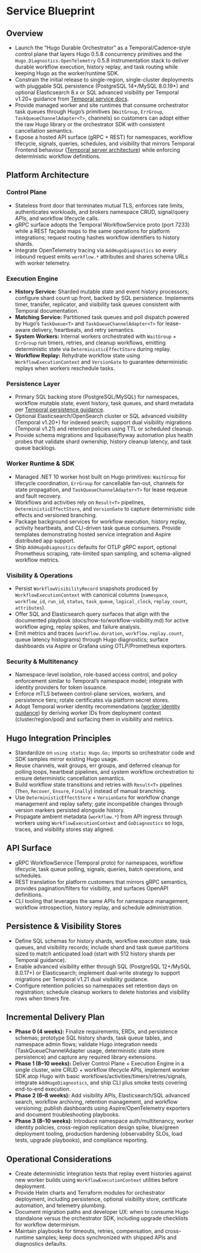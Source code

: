 # Service Blueprint

## Overview

- Launch the “Hugo Durable Orchestrator” as a Temporal/Cadence-style control plane that layers Hugo 0.5.8 concurrency primitives and the `Hugo.Diagnostics.OpenTelemetry` 0.5.8 instrumentation stack to deliver durable workflow execution, history replay, and task routing while keeping Hugo as the worker/runtime SDK.
- Constrain the initial release to single-region, single-cluster deployments with pluggable SQL persistence (PostgreSQL 14+/MySQL 8.0.19+) and optional Elasticsearch 8.x or SQL advanced visibility per Temporal v1.20+ guidance from [Temporal service docs](https://docs.temporal.io/temporal-service).
- Provide managed worker and site runtimes that consume orchestrator task queues through Hugo’s primitives (`WaitGroup`, `ErrGroup`, `TaskQueueChannelAdapter<T>`, channels) so customers can adopt either the raw Hugo library or the orchestrator SDK with consistent cancellation semantics.
- Expose a hosted API surface (gRPC + REST) for namespaces, workflow lifecycle, signals, queries, schedules, and visibility that mirrors Temporal Frontend behaviour ([Temporal server architecture](https://docs.temporal.io/temporal-service/temporal-server)) while enforcing deterministic workflow definitions.

## Platform Architecture

### Control Plane

- Stateless front door that terminates mutual TLS, enforces rate limits, authenticates workloads, and brokers namespace CRUD, signal/query APIs, and workflow lifecycle calls.
- gRPC surface adopts the Temporal WorkflowService proto (port 7233) while a REST façade maps to the same operations for platform integrations; request routing hashes workflow identifiers to history shards.
- Integrate OpenTelemetry tracing via `AddHugoDiagnostics` so every inbound request emits `workflow.*` attributes and shares schema URLs with worker telemetry.

### Execution Engine

- **History Service:** Sharded mutable state and event history processors; configure shard count up front, backed by SQL persistence. Implements timer, transfer, replicator, and visibility task queues consistent with Temporal documentation.
- **Matching Service:** Partitioned task queues and poll dispatch powered by Hugo’s `TaskQueue<T>` and `TaskQueueChannelAdapter<T>` for lease-aware delivery, heartbeats, and retry semantics.
- **System Workers:** Internal workers orchestrated with `WaitGroup` + `ErrGroup` run timers, retries, and cleanup workflows, emitting deterministic state via `DeterministicEffectStore` during replay.
- **Workflow Replay:** Rehydrate workflow state using `WorkflowExecutionContext` and `VersionGate` to guarantee deterministic replays when workers reschedule tasks.

### Persistence Layer

- Primary SQL backing store (PostgreSQL/MySQL) for namespaces, workflow mutable state, event history, task queues, and shard metadata per [Temporal persistence guidance](https://docs.temporal.io/temporal-service/persistence).
- Optional Elasticsearch/OpenSearch cluster or SQL advanced visibility (Temporal v1.20+) for indexed search; support dual visibility migrations (Temporal v1.21) and retention policies using TTL or scheduled cleanup.
- Provide schema migrations and liquibase/flyway automation plus health probes that validate shard ownership, history cleanup latency, and task queue backlogs.

### Worker Runtime & SDK

- Managed .NET 10 worker host built on Hugo primitives: `WaitGroup` for lifecycle coordination, `ErrGroup` for cancellable fan-out, channels for state propagation, and `TaskQueueChannelAdapter<T>` for lease requeue and fault recovery.
- Workflows and activities rely on `Result<T>` pipelines, `DeterministicEffectStore`, and `VersionGate` to capture deterministic side effects and versioned branching.
- Package background services for workflow execution, history replay, activity heartbeats, and CLI-driven task queue consumers. Provide templates demonstrating hosted service integration and Aspire distributed app support.
- Ship `AddHugoDiagnostics` defaults for OTLP gRPC export, optional Prometheus scraping, rate-limited span sampling, and schema-aligned workflow metrics.

### Visibility & Operations

- Persist `WorkflowVisibilityRecord` snapshots produced by `WorkflowExecutionContext` with canonical columns (`namespace`, `workflow_id`, `run_id`, `status`, `task_queue`, `logical_clock`, `replay_count`, `attributes`).
- Offer SQL and Elasticsearch query surfaces that align with the documented playbook (docs/how-to/workflow-visibility.md) for active workflow aging, replay spikes, and failure analysis.
- Emit metrics and traces (`workflow.duration`, `workflow.replay.count`, queue latency histograms) through Hugo diagnostics; surface dashboards via Aspire or Grafana using OTLP/Prometheus exporters.

### Security & Multitenancy

- Namespace-level isolation, role-based access control, and policy enforcement similar to Temporal’s namespace model; integrate with identity providers for token issuance.
- Enforce mTLS between control-plane services, workers, and persistence tiers; rotate certificates via platform secret stores.
- Adopt Temporal worker identity recommendations ([worker identity guidance](https://docs.temporal.io/workers)) by deriving worker IDs from deployment context (cluster/region/pod) and surfacing them in visibility and metrics.

## Hugo Integration Principles

- Standardize on `using static Hugo.Go;` imports so orchestrator code and SDK samples mirror existing Hugo usage.
- Reuse channels, wait groups, err groups, and deferred cleanup for polling loops, heartbeat pipelines, and system workflow orchestration to ensure deterministic cancellation semantics.
- Build workflow state transitions and retries with `Result<T>` pipelines (`Then`, `Recover`, `Ensure`, `Finally`) instead of manual branching.
- Use `DeterministicEffectStore` + `VersionGate` for workflow change management and replay safety; gate incompatible changes through version markers persisted alongside history.
- Propagate ambient metadata (`workflow.*`) from API ingress through workers using `WorkflowExecutionContext` and `GoDiagnostics` so logs, traces, and visibility stores stay aligned.

## API Surface

- gRPC WorkflowService (Temporal proto) for namespaces, workflow lifecycle, task queue polling, signals, queries, batch operations, and schedules.
- REST translation for platform customers that mirrors gRPC semantics, provides pagination/filters for visibility, and surfaces OpenAPI definitions.
- CLI tooling that leverages the same APIs for namespace management, workflow introspection, history replay, and schedule administration.

## Persistence & Visibility Stores

- Define SQL schemas for history shards, workflow execution state, task queues, and visibility records; include shard and task queue partitions sized to match anticipated load (start with 512 history shards per Temporal guidance).
- Enable advanced visibility either through SQL (PostgreSQL 12+/MySQL 8.0.17+) or Elasticsearch; implement dual-write strategy to support migrations per Temporal v1.21 dual visibility guidance.
- Configure retention policies so namespaces set retention days on registration; schedule cleanup workers to delete histories and visibility rows when timers fire.

## Incremental Delivery Plan

- **Phase 0 (4 weeks):** Finalize requirements, ERDs, and persistence schemas; prototype SQL history shards, task queue tables, and namespace admin flows; validate Hugo integration needs (TaskQueueChannelAdapter usage, deterministic state store persistence) and capture any required library extensions.
- **Phase 1 (8–10 weeks):** Deliver Control Plane + Execution Engine in a single cluster, wire CRUD + workflow lifecycle APIs, implement worker SDK atop Hugo with basic workflows/activities/timers/retries/signals, integrate `AddHugoDiagnostics`, and ship CLI plus smoke tests covering end-to-end execution.
- **Phase 2 (6–8 weeks):** Add visibility APIs, Elasticsearch/SQL advanced search, workflow archiving, retention management, and workflow versioning; publish dashboards using Aspire/OpenTelemetry exporters and document troubleshooting playbooks.
- **Phase 3 (8–10 weeks):** Introduce namespace auth/multitenancy, worker identity policies, cross-region replication design spike, blue/green deployment tooling, production hardening (observability SLOs, load tests, upgrade playbooks), and compliance reporting.

## Operational Considerations

- Create deterministic integration tests that replay event histories against new worker builds using `WorkflowExecutionContext` utilities before deployment.
- Provide Helm charts and Terraform modules for orchestrator deployment, including persistence, optional visibility store, certificate automation, and telemetry plumbing.
- Document migration paths and developer UX: when to consume Hugo standalone versus the orchestrator SDK, including upgrade checklists for workflow determinism.
- Maintain playbooks for timeouts, retries, compensation, and cross-runtime samples; keep docs synchronized with shipped APIs and diagnostics defaults.
